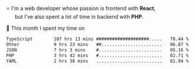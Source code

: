 ⭐ I'm a web developer whose passion is frontend with <b>React</b>,<br/>
&nbsp; &nbsp; &nbsp; but I've also spent a lot of time in backend with <b>PHP</b>.

📅 This month I spent my time on

<!--START_SECTION:waka-->

```txt
TypeScript        107 hrs 13 mins ####################.....   78.44 %
Other             9 hrs 23 mins   ##.......................   06.87 %
JSON              7 hrs 3 mins    #........................   05.16 %
PHP               3 hrs 42 mins   #........................   02.71 %
YAML              2 hrs 38 mins   .........................   01.94 %
```

<!--END_SECTION:waka-->
